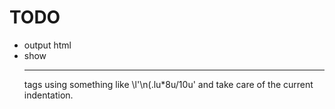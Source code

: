 # TODO

* output html
* show <hr> tags using something like
    \l'\n(.lu*8u/10u'
  and take care of the current indentation.

